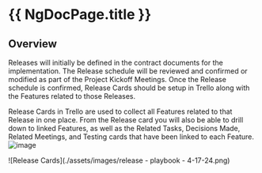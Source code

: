 # {{ NgDocPage.title }}

## Overview 

Releases will initially be defined in the contract documents for the implementation. The Release schedule will be reviewed and confirmed or modified as part of the Project Kickoff Meetings. Once the Release schedule is confirmed, Release Cards should be setup in Trello along with the Features related to those Releases. 

Release Cards in Trello are used to collect all Features related to that Release in one place. From the Release card you will also be able to drill down to linked Features, as well as the Related Tasks, Decisions Made, Related Meetings, and Testing cards that have been linked to each Feature.![image](https://github.com/thamera/implement/assets/104372724/d6a458e8-03d4-4901-89e4-54d6935eee8c)

![Release Cards](./assets/images/release - playbook - 4-17-24.png)
